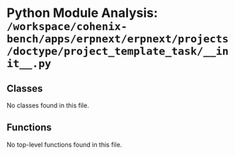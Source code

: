 # Python Module Analysis: `/workspace/cohenix-bench/apps/erpnext/erpnext/projects/doctype/project_template_task/__init__.py`

## Classes

No classes found in this file.


## Functions

No top-level functions found in this file.
